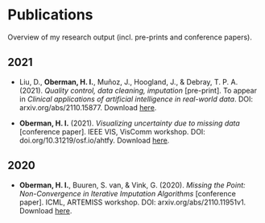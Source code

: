# Publications

Overview of my research output (incl. pre-prints and conference papers).

## 2021

- Liu, D., **Oberman, H. I.**, Muñoz, J., Hoogland, J., & Debray, T. P. A. (2021). *Quality control, data cleaning, imputation* [pre-print]. To appear in *Clinical applications of artificial intelligence in real-world data*. DOI: arxiv.org/abs/2110.15877. Download [here](https://hanneoberman.github.io/publications/2021/quality_control_data_cleaning_imputation.pdf).

- **Oberman, H. I.** (2021). *Visualizing uncertainty due to missing data* [conference paper]. IEEE VIS, VisComm workshop. DOI: doi.org/10.31219/osf.io/ahtfy. Download [here](https://hanneoberman.github.io/publications/2021/visualizing_uncertainty_due_to_missing_data.pdf).


## 2020

- **Oberman, H. I.**, Buuren, S. van, & Vink, G. (2020). *Missing the Point: Non-Convergence in Iterative Imputation Algorithms* [conference paper]. ICML, ARTEMISS workshop. DOI: arxiv.org/abs/2110.11951v1. Download [here](https://hanneoberman.github.io/publications/2020/missing_the_point.pdf).
